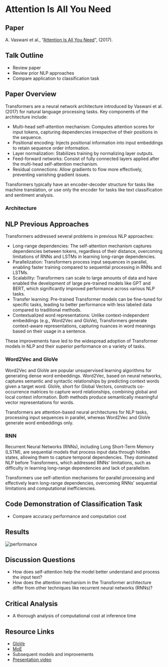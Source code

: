 # Attention Is All You Need

## Paper
A. Vaswani et al., “[Attention Is All You Need](https://arxiv.org/abs/1706.03762)”, (2017).

## Talk Outline
- Review paper
- Review prior NLP approaches
- Compare application to classification task

## Paper Overview

Transformers are a neural network architecture introduced by Vaswani et al. (2017) for natural language processing tasks. Key components of the architecture include:
- Multi-head self-attention mechanism: Computes attention scores for input tokens, capturing dependencies irrespective of their positions in the sequence.
- Positional encoding: Injects positional information into input embeddings to retain sequence order information.
- Layer normalization: Stabilizes training by normalizing layer outputs.
- Feed-forward networks: Consist of fully connected layers applied after the multi-head self-attention mechanism.
- Residual connections: Allow gradients to flow more effectively, preventing vanishing gradient issues.

Transformers typically have an encoder-decoder structure for tasks like machine translation, or use only the encoder for tasks like text classification and sentiment analysis.

### Architecture

## NLP Previous Approaches

Transformers addressed several problems in previous NLP approaches:
- Long-range dependencies: The self-attention mechanism captures dependencies between tokens, regardless of their distance, overcoming limitations of RNNs and LSTMs in learning long-range dependencies.
- Parallelization: Transformers process input sequences in parallel, enabling faster training compared to sequential processing in RNNs and LSTMs.
- Scalability: Transformers can scale to large amounts of data and have enabled the development of large pre-trained models like GPT and BERT, which significantly improved performance across various NLP tasks.
- Transfer learning: Pre-trained Transformer models can be fine-tuned for specific tasks, leading to better performance with less labeled data compared to traditional methods.
- Contextualized word representations: Unlike context-independent embeddings (e.g., Word2Vec and GloVe), Transformers generate context-aware representations, capturing nuances in word meanings based on their usage in a sentence.

These improvements have led to the widespread adoption of Transformer models in NLP and their superior performance on a variety of tasks.

### Word2Vec and GloVe

Word2Vec and GloVe are popular unsupervised learning algorithms for generating dense word embeddings. Word2Vec, based on neural networks, captures semantic and syntactic relationships by predicting context words given a target word. GloVe, short for Global Vectors, constructs co-occurrence matrices to capture word relationships, combining global and local context information. Both methods produce semantically meaningful vector representations for words.

Transformers are attention-based neural architectures for NLP tasks, processing input sequences in parallel, whereas Word2Vec and GloVe generate word embeddings only.

### RNN

Recurrent Neural Networks (RNNs), including Long Short-Term Memory (LSTM), are sequential models that process input data through hidden states, allowing them to capture temporal dependencies. They dominated NLP before Transformers, which addressed RNNs' limitations, such as difficulty in learning long-range dependencies and lack of parallelism.

Transformers use self-attention mechanisms for parallel processing and effectively learn long-range dependencies, overcoming RNNs' sequential limitations and computational inefficiencies.

## Code Demonstration of Classification Task
- Compare accuracy performance and computation cost

## Results

![performance](https://user-images.githubusercontent.com/89158603/226527782-86d9b5b8-2865-4f33-803e-a1e4c2a5cffd.png)

## Discussion Questions
- How does self-attention help the model better understand and process the input text?
- How does the attention mechanism in the Transformer architecture differ from other techniques like recurrent neural networks (RNNs)?

## Critical Analysis
- A thorough analysis of computational cost at inference time

## Resource Links
- [GloVe](https://nlp.stanford.edu/projects/glove/)
- [MoE](https://arxiv.org/abs/1701.06538)
- Subsequent models and improvements
- [Presentation video](https://learning.oreilly.com/videos/natural-language-processing/0636920373605/0636920373605-video329383/)

